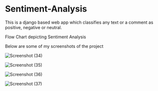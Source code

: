 # Sentiment-Analysis
This is a django based web app which classifies any text or a comment as positive, negative or neutral.

Flow Chart depicting Sentiment Analysis


Below are some of my screenshots of the project

![Screenshot (34)](https://user-images.githubusercontent.com/65210477/134038746-ae65ee32-997b-4bd2-ba86-03d294e37ca7.png)

![Screenshot (35)](https://user-images.githubusercontent.com/65210477/134038764-b676df19-c274-4c94-b99d-93d5cb99a5ef.png)

![Screenshot (36)](https://user-images.githubusercontent.com/65210477/134038795-b679ce17-ff64-4a49-824f-1ac46b7bc55a.png)

![Screenshot (37)](https://user-images.githubusercontent.com/65210477/134038818-e565f7be-72d8-4cef-9afb-ab0ef39d9bb7.png)
